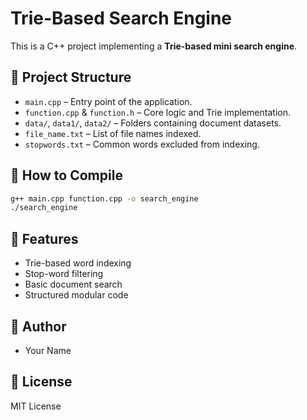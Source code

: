 # Trie-Based Search Engine

This is a C++ project implementing a **Trie-based mini search engine**.

## 📁 Project Structure

- `main.cpp` – Entry point of the application.
- `function.cpp` & `function.h` – Core logic and Trie implementation.
- `data/`, `data1/`, `data2/` – Folders containing document datasets.
- `file_name.txt` – List of file names indexed.
- `stopwords.txt` – Common words excluded from indexing.

## 🔧 How to Compile

```bash
g++ main.cpp function.cpp -o search_engine
./search_engine
```

## 📌 Features

- Trie-based word indexing
- Stop-word filtering
- Basic document search
- Structured modular code

## 🧠 Author

- Your Name

## 📜 License

MIT License

